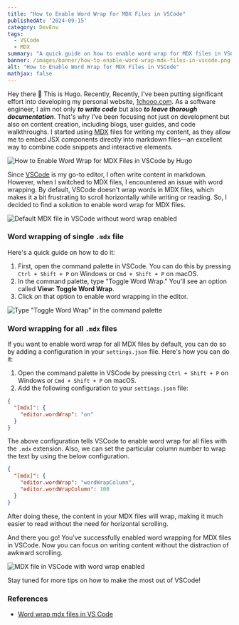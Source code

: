 ```yaml
---
title: "How to Enable Word Wrap for MDX Files in VSCode"
publishedAt: '2024-09-15'
category: DevEnv
tags: 
  - VSCode
  - MDX
summary: "A quick guide on how to enable word wrap for MDX files in VSCode with just one simple configuration."
banner: /images/banner/how-to-enable-word-wrap-mdx-files-in-vscode.png
alt: "How to Enable Word Wrap for MDX Files in VSCode"
mathjax: false
---
```


Hey there 👋 This is Hugo. Recently, Recently, I've been putting significant effort into developing my personal website, [1chooo.com](https://1chooo.com). As a software engineer, I aim not only ***to write code*** but also ***to leave thorough documentation***. That's why I've been focusing not just on development but also on content creation, including blogs, user guides, and code walkthroughs. I started using [MDX](https://mdxjs.com/) files for writing my content, as they allow me to embed JSX components directly into markdown files—an excellent way to combine code snippets and interactive elements.

![How to Enable Word Wrap for MDX Files in VSCode by Hugo](/images/banner/how-to-enable-word-wrap-mdx-files-in-vscode.png)

Since [VSCode](https://code.visualstudio.com/) is my go-to editor, I often write content in markdown. However, when I switched to MDX files, I encountered an issue with word wrapping. By default, VSCode doesn't wrap words in MDX files, which makes it a bit frustrating to scroll horizontally while writing or reading. So, I decided to find a solution to enable word wrap for MDX files.

![Default MDX file in VSCode without word wrap enabled](/images/posts/how-to-enable-word-wrap-mdx-files-in-vscode/before.png)

### Word wrapping of single `.mdx` file

Here's a quick guide on how to do it:

1. First, open the command palette in VSCode. You can do this by pressing `Ctrl + Shift + P` on Windows or `Cmd + Shift + P` on macOS.
2. In the command palette, type "Toggle Word Wrap." You'll see an option called **View: Toggle Word Wrap**.
3. Click on that option to enable word wrapping in the editor.

![Type "Toggle Word Wrap" in the command palette](/images/posts/how-to-enable-word-wrap-mdx-files-in-vscode/toogle-word-wrap.png)

### Word wrapping for all `.mdx` files

If you want to enable word wrap for all MDX files by default, you can do so by adding a configuration in your `settings.json` file. Here's how you can do it:

1. Open the command palette in VSCode by pressing `Ctrl + Shift + P` on Windows or `Cmd + Shift + P` on macOS.
2. Add the following configuration to your `settings.json` file:

```json
{
  "[mdx]": {
    "editor.wordWrap": "on"
  }
}
```

The above configuration tells VSCode to enable word wrap for all files with the `.mdx` extension. Also, we can set the particular column number to wrap the text by using the below configuration.

```json
{
  "[mdx]": {
    "editor.wordWrap": "wordWrapColumn",
    "editor.wordWrapColumn": 100
  }
}
```

After doing these, the content in your MDX files will wrap, making it much easier to read without the need for horizontal scrolling.

And there you go! You've successfully enabled word wrapping for MDX files in VSCode. Now you can focus on writing content without the distraction of awkward scrolling.

![MDX file in VSCode with word wrap enabled](/images/posts/how-to-enable-word-wrap-mdx-files-in-vscode/after.png)

Stay tuned for more tips on how to make the most out of VSCode!

### References

- [Word wrap mdx files in VS Code](https://www.codewithshripal.com/tips/vs-code/how-to-word-wrap-mdx-files)
